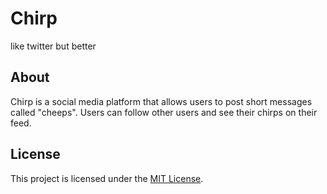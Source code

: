 # Chirp

like twitter but better

## About

Chirp is a social media platform that allows users to post short messages called "cheeps". Users can follow other users and see their chirps on their feed.

## License

This project is licensed under the [MIT License](LICENSE).
